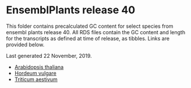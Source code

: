 # EnsemblPlants release 40

This folder contains precalculated GC content for select species from ensembl plants release 40.
All RDS files contain the GC content and length for the transcripts as defined at time of release, as tibbles.
Links are provided below.

Last generated 22 November, 2019.
- [Arabidopsis thaliana](Arabidopsis_thaliana.TAIR10.40.rds)
- [Hordeum vulgare](Hordeum_vulgare.Hv_IBSC_PGSB_v2.40.rds)
- [Triticum aestivum](Triticum_aestivum.IWGSC.40.rds)